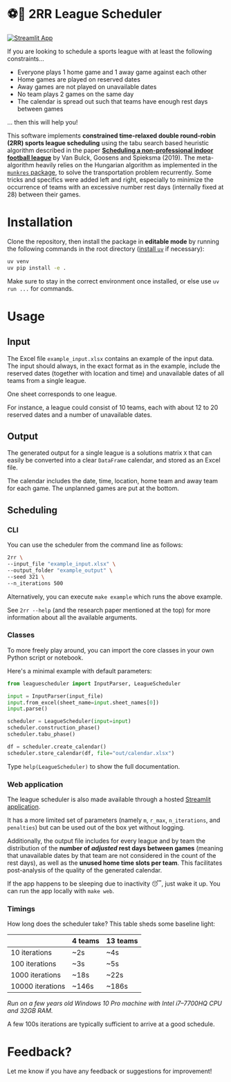 # ⚽📅 2RR League Scheduler

[![Streamlit App](https://static.streamlit.io/badges/streamlit_badge_black_white.svg)](https://leaguescheduler.streamlit.app)

If you are looking to schedule a sports league with at least the following constraints...
- Everyone plays 1 home game and 1 away game against each other
- Home games are played on reserved dates
- Away games are not played on unavailable dates
- No team plays 2 games on the same day
- The calendar is spread out such that teams have enough rest days between games

... then this will help you!

This software implements **constrained time-relaxed double round-robin (2RR) sports league scheduling** using the tabu search based heuristic algorithm described in the paper [**Scheduling a non-professional indoor football league**](https://pure.tue.nl/ws/portalfiles/portal/121797609/Bulck2019_Article_SchedulingANon_professionalInd.pdf) by Van Bulck, Goosens and Spieksma (2019). The meta-algorithm heavily relies on the Hungarian algorithm as implemented in the [`munkres` package](https://software.clapper.org/munkres), to solve the transportation problem recurrently. Some tricks and specifics were added left and right, especially to minimize the occurrence of teams with an excessive number rest days (internally fixed at 28) between their games.

# Installation

Clone the repository, then install the package in **editable mode** by running the following commands in the root directory ([install `uv`](https://docs.astral.sh/uv/getting-started/installation) if necessary):

```bash
uv venv
uv pip install -e .
```

Make sure to stay in the correct environment once installed, or else use `uv run ...` for commands.

# Usage

## Input

The Excel file `example_input.xlsx` contains an example of the input data. The input should always, in the exact format as in the example, include the reserved dates (together with location and time) and unavailable dates of all teams from a single league.

One sheet corresponds to one league. 

For instance, a league could consist of 10 teams, each with about 12 to 20 reserved dates and a number of unavailable dates.

## Output

The generated output for a single league is a solutions matrix `X` that can easily be converted into a clear `DataFrame` calendar, and stored as an Excel file.

The calendar includes the date, time, location, home team and away team for each game. The unplanned games are put at the bottom.

## Scheduling

### CLI

You can use the scheduler from the command line as follows:

```bash
2rr \
--input_file "example_input.xlsx" \
--output_folder "example_output" \
--seed 321 \
--n_iterations 500
```

Alternatively, you can execute `make example` which runs the above example.

See `2rr --help` (and the research paper mentioned at the top) for more information about all the available arguments.

### Classes

To more freely play around, you can import the core classes in your own Python script or notebook.

Here's a minimal example with default parameters:

```python
from leaguescheduler import InputParser, LeagueScheduler

input = InputParser(input_file)
input.from_excel(sheet_name=input.sheet_names[0])
input.parse()

scheduler = LeagueScheduler(input=input)
scheduler.construction_phase()
scheduler.tabu_phase()

df = scheduler.create_calendar()
scheduler.store_calendar(df, file="out/calendar.xlsx")
```

Type `help(LeagueScheduler)` to show the full documentation.

### Web application

The league scheduler is also made available through a hosted [Streamlit application](https://leaguescheduler.streamlit.app).

It has a more limited set of parameters (namely `m`, `r_max`, `n_iterations`, and `penalties`) but can be used out of the box yet without logging. 

Additionally, the output file includes for every league and by team the distribution of the **number of _adjusted_ rest days between games** (meaning that unavailable dates by that team are not considered in the count of the rest days), as well as the **unused home time slots per team**. This facilitates post-analysis of the quality of the generated calendar.

If the app happens to be sleeping due to inactivity 😴, just wake it up. You can run the app locally with `make web`.

### Timings

How long does the scheduler take? This table sheds some baseline light:

|                  | 4 teams  | 13 teams |
|------------------|--------- | -------- |
| 10 iterations    | ~2s      | ~4s      |
| 100 iterations   | ~3s      | ~5s      |
| 1000 iterations  | ~18s     | ~22s     |
| 10000 iterations | ~146s    | ~186s    |

_Run on a few years old Windows 10 Pro machine with Intel i7–7700HQ CPU and 32GB RAM._

A few 100s iterations are typically sufficient to arrive at a good schedule.

# Feedback?

Let me know if you have any feedback or suggestions for improvement!
